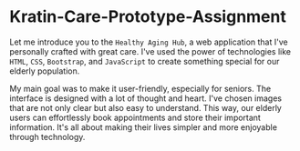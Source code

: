# Kratin-Care-Prototype-Assignment
Let me introduce you to the `Healthy Aging Hub`, a web application that I've personally crafted with great care. I've used the power of technologies like `HTML`, `CSS`, `Bootstrap`, and `JavaScript` to create something special for our elderly population.

My main goal was to make it user-friendly, especially for seniors. The interface is designed with a lot of thought and heart. I've chosen images that are not only clear but also easy to understand. This way, our elderly users can effortlessly book appointments and store their important information. It's all about making their lives simpler and more enjoyable through technology.
